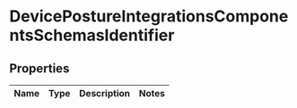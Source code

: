 # DevicePostureIntegrationsComponentsSchemasIdentifier

## Properties
Name | Type | Description | Notes
------------ | ------------- | ------------- | -------------
